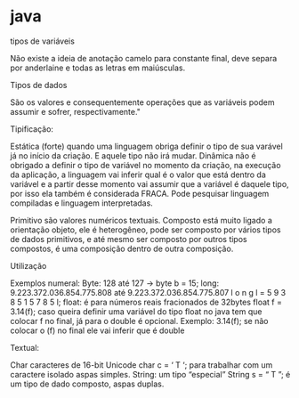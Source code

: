 # java
tipos de variáveis


Não existe a ideia de anotação camelo para constante final, deve separa por anderlaine e todas as letras em maiúsculas.

Tipos de dados

São os valores e consequentemente operações que as variáveis podem assumir e sofrer, 
respectivamente."

Tipificação:

Estática (forte) quando uma linguagem obriga definir o tipo de sua varável já no início da criação. E aquele tipo não irá mudar.
Dinâmica não é obrigado a definir o tipo de variável no momento da criação, na execução da aplicação, a linguagem vai inferir qual é o valor que está dentro da variável e a partir desse momento vai assumir que a variável é daquele tipo, por isso ela também é considerada FRACA.
Pode pesquisar linguagem compiladas e linguagem interpretadas.

Primitivo são valores numéricos textuais.
Composto está muito ligado a orientação objeto, ele é heterogêneo, pode ser composto por vários tipos de dados primitivos, e até mesmo ser composto por outros tipos compostos, é uma composição dentro de outra composição.

Utilização

Exemplos numeral:
Byte: 128 até 127 -> byte b = 15;
long: 9.223.372.036.854.775.808 até 9.223.372.036.854.775.807      l o n g   l  = 5 9 3 8 5 1 5 7 8 5 l;
float: é para números reais fracionados de 32bytes       float f = 3.14(f); caso queira definir uma variável do tipo float no java tem que colocar f no final, já para o double é opcional.
Exemplo: 3.14(f);
 se não colocar o (f) no final ele vai inferir que é double


Textual:

Char caracteres de 16-bit Unicode  char c = ‘ T ‘; para trabalhar com um caractere isolado aspas simples.
String: um tipo “especial” String   s = “ T ”; é um tipo de dado composto, aspas duplas.

